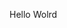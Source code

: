 Hello Wolrd








































































































































































































































































































































































































































































































































































































































